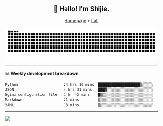 <h2 align="center">👋 Hello! I'm Shijie.</h2>
<p align="center">
  <a href="https://xu-shi-jie.github.io"> Homepage</a> •
  <a href="https://onoda-lab.jp"> Lab </a>
</p>

![Snake animation](https://github.com/xu-shi-jie/xu-shi-jie/blob/output/github-snake.svg)


-------

📊 **Weekly development breakdown**
<!--START_SECTION:waka-->

```txt
Python                     24 hrs 14 mins  ███████████████████▒░░░░░   77.41 %
JSON                       4 hrs 31 mins   ███▓░░░░░░░░░░░░░░░░░░░░░   14.44 %
Nginx configuration file   1 hr 43 mins    █▒░░░░░░░░░░░░░░░░░░░░░░░   05.52 %
Markdown                   21 mins         ▒░░░░░░░░░░░░░░░░░░░░░░░░   01.17 %
YAML                       13 mins         ▒░░░░░░░░░░░░░░░░░░░░░░░░   00.72 %
```

<!--END_SECTION:waka-->

-------
![](https://komarev.com/ghpvc/?username=xu-shi-jie&style=flat-square&color=blue) 
